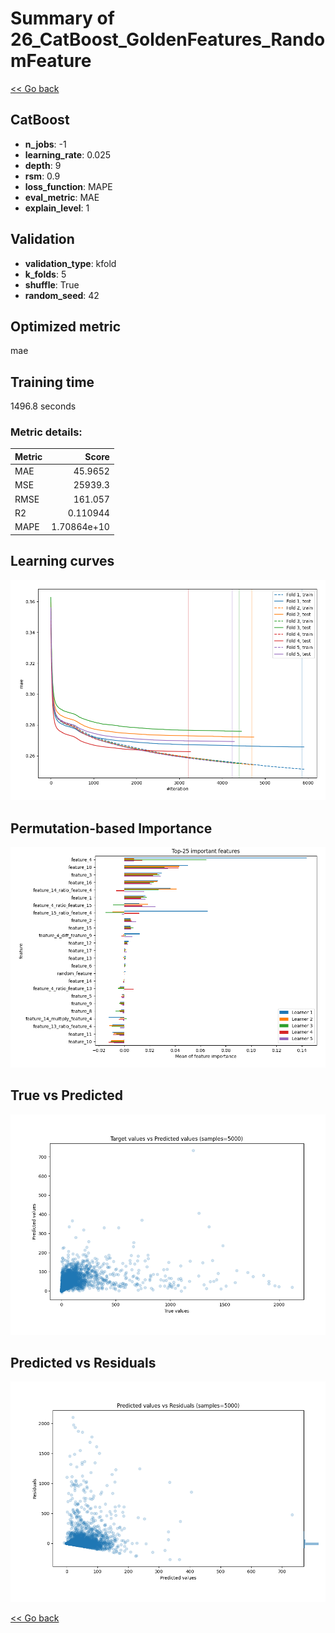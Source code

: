 # Summary of 26_CatBoost_GoldenFeatures_RandomFeature

[<< Go back](../README.md)


## CatBoost
- **n_jobs**: -1
- **learning_rate**: 0.025
- **depth**: 9
- **rsm**: 0.9
- **loss_function**: MAPE
- **eval_metric**: MAE
- **explain_level**: 1

## Validation
 - **validation_type**: kfold
 - **k_folds**: 5
 - **shuffle**: True
 - **random_seed**: 42

## Optimized metric
mae

## Training time

1496.8 seconds

### Metric details:
| Metric   |           Score |
|:---------|----------------:|
| MAE      |    45.9652      |
| MSE      | 25939.3         |
| RMSE     |   161.057       |
| R2       |     0.110944    |
| MAPE     |     1.70864e+10 |



## Learning curves
![Learning curves](learning_curves.png)

## Permutation-based Importance
![Permutation-based Importance](permutation_importance.png)
## True vs Predicted

![True vs Predicted](true_vs_predicted.png)


## Predicted vs Residuals

![Predicted vs Residuals](predicted_vs_residuals.png)



[<< Go back](../README.md)

